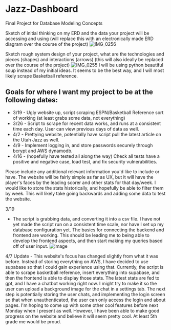 # Jazz-Dashboard
Final Project for Database Modeling Concepts

Sketch of initial thinking on my ERD and the data your project will be accessing and using (will replace this with an electronically made ERD diagram over the course of the project)
![IMG_0256](https://github.com/user-attachments/assets/e5ad3afb-2b8a-4755-baa4-801d39a6304f)

Sketch rough system design of your project, what are the technologies and pieces (shapes) and interactions (arrows) (this will also ideally be replaced over the course of the project)
![IMG_0255](https://github.com/user-attachments/assets/adfef1a4-269f-466b-8f9d-81f74c836f09)
I will be using python beautiful soup instead of my initial ideas. It seems to be the best way, and I will most likely scrape Basketball reference.

## Goals for where I want my project to be at the following dates:
* 3/19 - Ugly website up, script scraping ESPN/Basketball Reference sort of working (at least grabs some data, not everything)
* 3/26 - Script to scrape for recent data works, and runs at a consistent time each day. User can view previous days of data as well.
* 4/2 - Prettying website, potentially have script pull the latest article on the Utah Jazz as well.
* 4/9 - Implement logging in, and store passwords securely through bcrypt and AWS dynamodb. 
* 4/16 - (hopefully have tested all along the way) Check all tests have a positive and negative case, load test, and fix security vulnerabilities.

Please include any additional relevant information you'd like to include or have. The website will be fairly simple as far as UX, but it will have the player's faces by the leading scorer and other stats for that day/week. I would like to store the stats historically, and hopefully be able to filter them by week. This will likely take going backwards and adding some data to test the website.

3/19 
* The script is grabbing data, and converting it into a csv file. I have not yet made the script run on a consistent time scale, nor have I set up my database configuration yet. The basics for connecting the backend and frontend are working. This should be leading me to being able to develop the frontend aspects, and then start making my queries based off of user input.
![image](https://github.com/user-attachments/assets/5e6518e1-7bc1-49e4-8e58-f7cc8d62594a)

4/7
Update - This website's focus has changed slightly from what it was before. Instead of storing everything on AWS, I have decided to use supabase so that I could gain experience using that. Currently, the script is able to scrape basketball reference, insert everything into supabase, and then the frontend is able to display those stats. The latest stats are fed to gpt, and I have a chatbot working right now. I might try to make it so the user can upload a background image for the chat in a settings tab. The next step is potentially storing the user chats, and implementing the login screen so that when unauthenticated, the user can only access the login and about pages. I'm hoping to come up with some other cool features before next Monday when I present as well. However, I have been able to make good progress on the website and believe it will seem pretty cool. At least 5th grade me would be proud.
